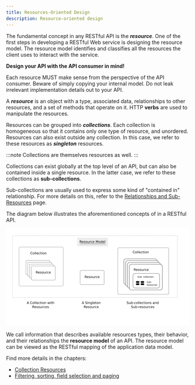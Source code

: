 ```yaml
---
title: Resources-Oriented Design
description: Resource-oriented design
---
```

The fundamental concept in any RESTful API is the ***resource***. One of the first steps in developing a RESTful Web service is designing the resource model.
The resource model identifies and classifies all the resources the client uses to interact with the service.

**Design your API with the API consumer in mind!**

Each resource MUST make sense from the perspective of the API consumer.
Beware of simply copying your internal model. Do not leak irrelevant implementation details out to your API.

A ***resource*** is an object with a type, associated data, relationships to other resources, and a set of methods that operate on it. HTTP **verbs** are used to manipulate the resources.

Resources can be grouped into ***collections***. Each collection is homogeneous so that it contains only one type of resource, and unordered. Resources can also exist outside any collection. In this case, we refer to these resources as ***singleton*** resources. 

:::note
Collections are themselves resources as well.
:::

Collections can exist globally at the top level of an API, but can also be contained inside a single resource. In the latter case, we refer to these collections as **sub-collections**.

 Sub-collections are usually used to express some kind of "contained in" relationship. For more details on this, refer to the [Relationships and Sub-Resources](relationships-and-sub-resources) page.

The diagram below illustrates the aforementioned concepts of in a RESTful API.

![Rest Resource Model](../../../assets/images/restresourcemodel.png)

We call information that describes available resources types, their behavior, and their relationships the **resource model** of an API. The resource model can be viewed as the RESTful mapping of the application data model.

Find more details in the chapters:

- [Collection Resources](collection-resources)
- [Filtering, sorting, field selection and paging](../filtering-sorting-field-selection-and-paging/filtering-sorting-field-selection-and-paging.md)
